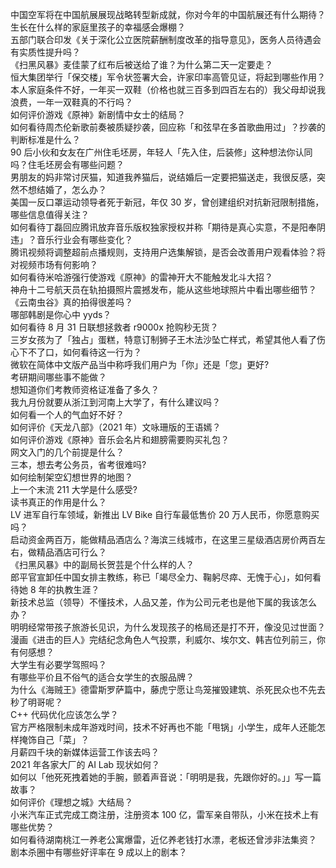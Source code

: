 中国空军将在中国航展展现战略转型新成就，你对今年的中国航展还有什么期待？  
生长在什么样的家庭里孩子的幸福感会爆棚？  
五部门联合印发《关于深化公立医院薪酬制度改革的指导意见》，医务人员待遇会有实质性提升吗？  
《扫黑风暴》麦佳蒙了红布后被送给了谁？为什么第二天一定要走？  
恒大集团举行「保交楼」军令状签署大会，许家印率高管见证，将起到哪些作用？  
本人家庭条件不好，一年买一双鞋（价格也就三百多到四百左右的）我父母却说我浪费，一年一双鞋真的不行吗？  
如何评价游戏《原神》新剧情中女士的结局？  
如何看待周杰伦新歌前奏被质疑抄袭，回应称「和弦早在多首歌曲用过」？抄袭的判断标准是什么？  
90 后小伙和女友在广州住毛坯房，年轻人「先入住，后装修」这种想法你认同吗？住毛坯房会有哪些问题？  
男朋友的妈非常讨厌猫，知道我养猫后，说结婚后一定要把猫送走，我很反感，突然不想结婚了，怎么办？  
美国一反口罩运动领导者死于新冠，年仅 30 岁，曾创建组织对抗新冠限制措施，哪些信息值得关注？  
如何看待丁磊回应腾讯放弃音乐版权独家授权并称「期待是真心实意，不是阳奉阴违」？音乐行业会有哪些变化？  
腾讯视频将调整超前点播规则，支持用户选集解锁，是否会改善用户观看体验？将对视频市场有何影响？  
如何看待米哈游强行使游戏《原神》的雷神开大不能触发北斗大招？  
神舟十二号航天员在轨拍摄照片震撼发布，能从这些地球照片中看出哪些细节？  
《云南虫谷》真的拍得很差吗？  
哪部韩剧是你心中 yyds？  
如何看待 8 月 31 日联想拯救者 r9000x 抢购秒无货？  
三岁女孩为了「独占」蛋糕，特意订制狮子王木法沙坠亡样式，希望其他人看了伤心下不了口，如何看待这一行为？  
微软在简体中文版产品当中称呼我们用户为「你」还是「您」更好?  
考研期间哪些事不能做？  
想知道你们考教师资格证准备了多久？  
我九月份就要从浙江到河南上大学了，有什么建议吗？  
如何看一个人的气血好不好？  
如何评价《天龙八部》（2021 年）文咏珊版的王语嫣？  
如何评价游戏《原神》音乐会名片和翅膀需要购买礼包？  
网文入门的几个前提是什么？  
三本，想去考公务员，省考很难吗?  
如何绘制架空幻想世界的地图？  
上一个末流 211 大学是什么感受?  
读书真正的作用是什么？  
LV 进军自行车领域，新推出 LV Bike 自行车最低售价 20 万人民币，你愿意购买吗？  
启动资金两百万，能做精品酒店么？海滨三线城市，在这里三星级酒店房价两百左右，做精品酒店可行么？  
《扫黑风暴》中的副局长贺芸是个什么样的人？  
郎平官宣卸任中国女排主教练，称已「竭尽全力、鞠躬尽瘁、无愧于心」，如何看待她 8 年的执教生涯？  
新技术总监（领导）不懂技术，人品又差，作为公司元老也是他下属的我该怎么办？  
明明经常带孩子旅游长见识，为什么发现孩子的格局还是打不开，像没见过世面？  
漫画《进击的巨人》完结纪念角色人气投票，利威尔、埃尔文、韩吉位列前三，你有何感想？  
大学生有必要学驾照吗？  
有哪些平价且不俗气的适合女学生的衣服品牌？  
为什么《海贼王》德雷斯罗萨篇中，藤虎宁愿让鸟笼摧毁建筑、杀死民众也不先去秒了明哥呢？  
C++ 代码优化应该怎么学？  
官方严格限制未成年游戏时间，技术不好再也不能「甩锅」小学生，成年人还能怎样掩饰自己「菜」？  
月薪四千块的新媒体运营工作该去吗？  
2021 年各家大厂的 AI Lab 现状如何？  
如何以「他死死拽着她的手腕，颤着声音说：「明明是我，先跟你好的。」」写一篇故事？  
如何评价《理想之城》大结局？  
小米汽车正式完成工商注册，注册资本 100 亿，雷军亲自带队，小米在技术上有哪些优势？  
如何看待湖南桃江一养老公寓爆雷，近亿养老钱打水漂，老板还曾涉非法集资？  
剧本杀圈中有哪些好评率在 9 成以上的剧本？  
